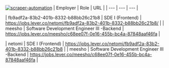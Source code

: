 [![scraper-automation](https://github.com/azad-ali786/Job_Openings/actions/workflows/scraper-automation.yml/badge.svg)](https://github.com/azad-ali786/Job_Openings/actions/workflows/scraper-automation.yml)
| Employer | Role | URL |
| --- | --- | --- |

































| fb9adf2a-83b2-401b-8332-b88bb26c21b8 | SDE I (Frontend) | https://jobs.lever.co/netomi/fb9adf2a-83b2-401b-8332-b88bb26c21b8/ |
| meesho | Software Development Engineer III -Backend | https://jobs.lever.co/meesho/c68ee07f-0e16-455b-bc4a-87848aaf46fa |



































| netomi | SDE I (Frontend) | https://jobs.lever.co/netomi/fb9adf2a-83b2-401b-8332-b88bb26c21b8 |
| meesho | Software Development Engineer III -Backend | https://jobs.lever.co/meesho/c68ee07f-0e16-455b-bc4a-87848aaf46fa |

























